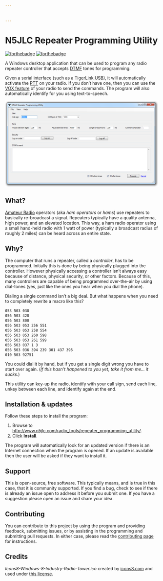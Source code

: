 ```yaml
---


---
```


<h1 id="n5jlc-repeater-programming-utility">N5JLC Repeater Programming Utility</h1>
<p><a href="http://forthebadge.com"><img src="http://forthebadge.com/images/badges/contains-technical-debt.svg" alt="forthebadge"></a>
<a href="http://forthebadge.com"><img src="http://forthebadge.com/images/badges/powered-by-electricity.svg" alt="forthebadge"></a></p>
<p>A Windows desktop application that can be used to program any radio repeater controller that accepts <a href="https://en.wikipedia.org/wiki/Dual-tone_multi-frequency_signaling">DTMF</a> tones for programming.</p>
<p>Given a serial interface (such as a <a href="http://www.tigertronics.com/signalnk.htm">TigerLink USB</a>), it will automatically activate the <a href="https://en.wikipedia.org/wiki/Push-to-talk">PTT</a> on your radio.  If you don’t have one, then you can use the <a href="https://en.wikipedia.org/wiki/Voice-operated_switch">VOX feature</a> of your radio to send the commands.  The program will also automatically identify for you using text-to-speech.</p>
<p><img src="https://raw.githubusercontent.com/JoshuaCarroll/RepeaterProgrammingUtility/screenshots/screenshot3.png" alt="Screenshot of the N5JLC Repeater Programming Utility with several lines of repeater programming code."></p>
<h2 id="what">What?</h2>
<p><a href="http://www.arrl.org/what-is-amateur-radio">Amateur Radio</a> operators (aka <em>ham operators</em> or <em>hams</em>) use repeaters to basically re-broadcast a signal. Repeaters typically have a quality antenna, high power, and an elevated location.  This way, a ham radio operator using a small hand-held radio with 1 watt of power (typically a broadcast radius of roughly 2 miles) can be heard across an entire state.</p>
<h2 id="why">Why?</h2>
<p>The computer that runs a repeater, called a <em>controller</em>, has to be programmed. Initially this is done by being physically plugged into the controller.  However physically accessing a controller isn’t always easy because of distance, physical security, or other factors.  Because of this, many controllers are capable of being programmed over-the-air by using dial-tones (yes, just like the ones you hear when you dial the phone).</p>
<p>Dialing a single command isn’t a big deal.  But what happens when you need to completely rewrite a macro like this?</p>
<pre><code>053 503 038 
056 503 428
056 503 800
056 503 053 256 551
056 503 053 258 554
056 503 053 260 598 
056 503 053 261 599 
056 503 037 1 3 
056 503 036 394 239 301 437 395
010 503 92751
</code></pre>
<p>You could dial it by hand, but if you get a single digit wrong you have to start over again. (<em>If this hasn’t happened to you yet, take it from me… it sucks.</em>)</p>
<p>This utility can key-up the radio, identify with your call sign, send each line, unkey between each line, and identify again at the end.</p>
<h2 id="installation--updates">Installation &amp; updates</h2>
<p>Follow these steps to install the program:</p>
<ol>
<li>Browse to <a href="http://www.n5jlc.com/radio_tools/repeater_programming_utility/">http://www.n5jlc.com/radio_tools/repeater_programming_utility/</a>.</li>
<li>Click <strong>Install</strong>.</li>
</ol>
<p>The program will automatically look for an updated version if there is an Internet connection when the program is opened.  If an update is available then the user will be asked if they want to install it.</p>
<h2 id="support">Support</h2>
<p>This is open-source, free software.  This typically means, and is true in this case, that it is community supported.  If you find a bug, check to see if there is already an issue open to address it before you submit one.  If you have a suggestion please open an issue and share your idea.</p>
<h2 id="contributing">Contributing</h2>
<p>You can contribute to this project by using the program and providing feedback, submitting issues, or by assisting in the programming and submitting pull requests.  In either case, please read the <a href="CONTRIBUTING.md">contributing page</a> for instructions.</p>
<h2 id="credits">Credits</h2>
<p><em>Icons8-Windows-8-Industry-Radio-Tower.ico</em> created by <a href="http://icons8.com">icons8.com</a> and used under <a href="http://icons8.com/license/">this license</a>.</p>

